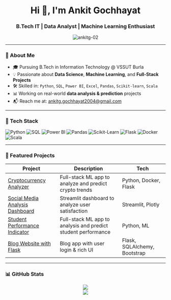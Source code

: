 <h1 align="center">Hi 👋, I'm Ankit Gochhayat</h1>
<h3 align="center">B.Tech IT | Data Analyst | Machine Learning Enthusiast</h3>

<p align="center">
  <img src="https://komarev.com/ghpvc/?username=ankitg-02&label=Profile%20views&color=0e75b6&style=flat" alt="ankitg-02" />
</p>

---

### 🚀 About Me

- 🎓 Pursuing B.Tech in Information Technology @ VSSUT Burla  
- 💡 Passionate about **Data Science**, **Machine Learning**, and **Full-Stack Projects**  
- 🛠️ Skilled in: `Python`, `SQL`, `Power BI`, `Excel`, `Pandas`, `Scikit-learn`, `Scala`  
- 📊 Working on real-world **data analysis & prediction** projects  
- 📬 Reach me at: [ankitg.gochhayat2004@gmail.com](mailto:ankit.gochhayat2004@gmail.com)  

---

### 🧰 Tech Stack

![Python](https://img.shields.io/badge/-Python-3776AB?logo=python&logoColor=white&style=flat)
![SQL](https://img.shields.io/badge/-SQL-4479A1?logo=MySQL&logoColor=white&style=flat)
![Power BI](https://img.shields.io/badge/-Power%20BI-F2C811?logo=power-bi&logoColor=black&style=flat)
![Pandas](https://img.shields.io/badge/-Pandas-150458?logo=pandas&logoColor=white&style=flat)
![Scikit-Learn](https://img.shields.io/badge/-Scikit--Learn-F7931E?logo=scikit-learn&logoColor=white&style=flat)
![Flask](https://img.shields.io/badge/-Flask-000000?logo=flask&logoColor=white&style=flat)
![Docker](https://img.shields.io/badge/-Docker-2496ED?logo=docker&logoColor=white&style=flat)
![Scala](https://img.shields.io/badge/-Scala-DC322F?logo=scala&logoColor=white&style=flat)

---

### 📌 Featured Projects

| Project | Description | Tech |
|--------|-------------|------|
| [Cryptocurrency Analyzer](https://github.com/ankitg-02/CryptoCurrency-Analysis) | Full-stack ML app to analyze and predict crypto trends | Python, Docker, Flask |
| [Social Media Analysis Dashboard](https://github.com/ankitg-02/Social-Media) | Streamlit dashboard to analyze user satisfaction | Streamlit, Plotly |
| [Student Performance Indicator](https://github.com/ankitg-02/Social-Media) | Full-stack ML app to analysis and predict student performance | Python, ML |
| [Blog Website with Flask](https://github.com/ankitg-02/FLASK/tree/main/Project2) | Blog app with user login & rich UI | Flask, SQLAlchemy, Bootstrap |

---

### 📊 GitHub Stats

<p align="center">
  <img src="https://github-readme-stats.vercel.app/api?username=ankitg-02&show_icons=true&theme=radical" />
  <br/>
  <img src="https://github-readme-streak-stats.herokuapp.com/?user=ankitg-02&theme=radical" />
</p>
